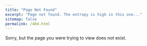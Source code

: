 ```yaml
---
title: "Page Not Found"
excerpt: "Page not found. The entropy is high in this one..."
sitemap: false
permalink: /404.html
---
```


Sorry, but the page you were trying to view does not exist.
